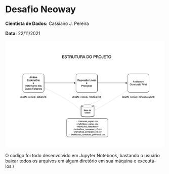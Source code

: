 # Desafio Neoway

<p><b>Cientista de Dados:</b> Cassiano J. Pereira</p>
<p><b>Data:</b> 22/11/2021</p>

![Estrutura do Projeto](estrutura.jpg?raw=true "Estrutura do Projeto")

O código foi todo desenvolvido em Jupyter Notebook, bastando o usuário baixar todos os arquivos em algum diretório em sua máquina e executá-los.\

